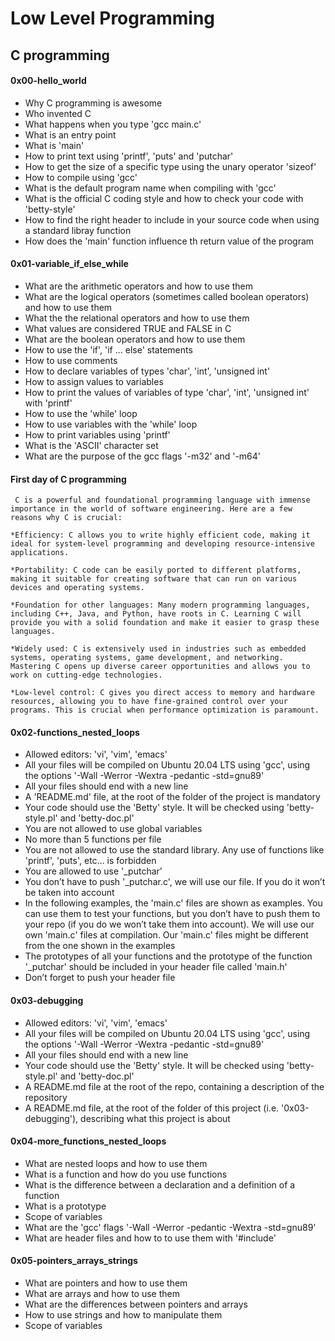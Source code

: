 # Low Level Programming
## C programming

#### 0x00-hello_world
* Why C programming is awesome
* Who invented C
* What happens when you type 'gcc main.c'
* What is an entry point
* What is 'main'
* How to print text using 'printf', 'puts' and 'putchar'
* How to get the size of a specific type using the unary operator 'sizeof'
* How to compile using 'gcc'
* What is the default program name when compiling with 'gcc'
* What is the official C coding style and how to check your code with 'betty-style'
* How to find the right header to include in your source code when using a standard libray function
* How does the 'main' function influence th return value of the program

#### 0x01-variable_if_else_while
* What are the arithmetic operators and how to use them
* What are the logical operators (sometimes called boolean operators) and how to use them
* What the the relational operators and how to use them
* What values are considered TRUE and FALSE in C
* What are the boolean operators and how to use them
* How to use the 'if', 'if ... else' statements
* How to use comments
* How to declare variables of types 'char', 'int', 'unsigned int'
* How to assign values to variables
* How to print the values of variables of type 'char', 'int', 'unsigned int' with 'printf'
* How to use the 'while' loop
* How to use variables with the 'while' loop
* How to print variables using 'printf'
* What is the 'ASCII' character set
* What are the purpose of the gcc flags '-m32' and '-m64'

#### First day of C programming
	 C is a powerful and foundational programming language with immense importance in the world of software engineering. Here are a few reasons why C is crucial:

    *Efficiency: C allows you to write highly efficient code, making it ideal for system-level programming and developing resource-intensive applications.

    *Portability: C code can be easily ported to different platforms, making it suitable for creating software that can run on various devices and operating systems.

    *Foundation for other languages: Many modern programming languages, including C++, Java, and Python, have roots in C. Learning C will provide you with a solid foundation and make it easier to grasp these languages.

    *Widely used: C is extensively used in industries such as embedded systems, operating systems, game development, and networking. Mastering C opens up diverse career opportunities and allows you to work on cutting-edge technologies.

    *Low-level control: C gives you direct access to memory and hardware resources, allowing you to have fine-grained control over your programs. This is crucial when performance optimization is paramount.

#### 0x02-functions_nested_loops
* Allowed editors: 'vi', 'vim', 'emacs'
* All your files will be compiled on Ubuntu 20.04 LTS using 'gcc', using the options '-Wall -Werror -Wextra -pedantic -std=gnu89'
* All your files should end with a new line
* A 'README.md' file, at the root of the folder of the project is mandatory
* Your code should use the 'Betty' style. It will be checked using 'betty-style.pl' and 'betty-doc.pl'
* You are not allowed to use global variables
* No more than 5 functions per file
* You are not allowed to use the standard library. Any use of functions like 'printf', 'puts', etc… is forbidden
* You are allowed to use '_putchar'
* You don’t have to push '_putchar.c', we will use our file. If you do it won’t be taken into account
* In the following examples, the 'main.c' files are shown as examples. You can use them to test your functions, but you don’t have to push them to your repo (if you do we won’t take them into account). We will use our own 'main.c' files at compilation. Our 'main.c' files might be different from the one shown in the examples
* The prototypes of all your functions and the prototype of the function '_putchar' should be included in your header file called 'main.h'
* Don’t forget to push your header file

#### 0x03-debugging
* Allowed editors: 'vi', 'vim', 'emacs'
* All your files will be compiled on Ubuntu 20.04 LTS using 'gcc', using the options '-Wall -Werror -Wextra -pedantic -std=gnu89'
* All your files should end with a new line
* Your code should use the 'Betty' style. It will be checked using 'betty-style.pl' and 'betty-doc.pl'
* A README.md file at the root of the repo, containing a description of the repository
* A README.md file, at the root of the folder of this project (i.e. '0x03-debugging'), describing what this project is about

#### 0x04-more_functions_nested_loops
* What are nested loops and how to use them
* What is a function and how do you use functions
* What is the difference between a declaration and a definition of a function
* What is a prototype
* Scope of variables
* What are the 'gcc' flags '-Wall -Werror -pedantic -Wextra -std=gnu89'
* What are header files and how to to use them with '#include'

#### 0x05-pointers_arrays_strings
* What are pointers and how to use them
* What are arrays and how to use them
* What are the differences between pointers and arrays
* How to use strings and how to manipulate them
* Scope of variables



